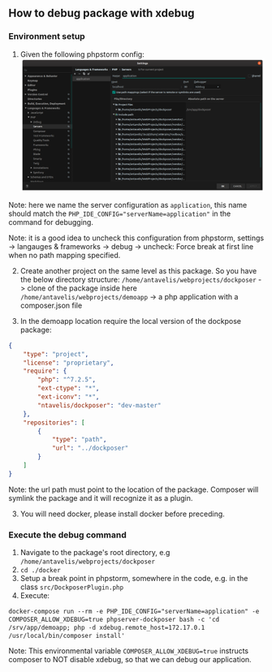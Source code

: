 ## How to debug package with xdebug

### Environment setup
1. Given the following phpstorm config:
![image](assets/phpstorm_xdebug_settings.png)

Note: here we name the server configuration as `application`, this name should match the `PHP_IDE_CONFIG="serverName=application"` in the command for debugging.

Note: it is a good idea to uncheck this configuration from phpstorm, settings -> langauges & frameworks -> debug -> uncheck: Force break at first line when no path mapping specified.

2. Create another project on the same level as this package. So you have the below directory structure:
`/home/antavelis/webprojects/dockposer` -> clone of the package inside here
`/home/antavelis/webprojects/demoapp` -> a php application with a composer.json file

3. In the demoapp location require the local version of the dockpose package:

```json
{
    "type": "project",
    "license": "proprietary",
    "require": {
        "php": "^7.2.5",
        "ext-ctype": "*",
        "ext-iconv": "*",
        "ntavelis/dockposer": "dev-master"
    },
    "repositories": [
        {
            "type": "path",
            "url": "../dockposer"
        }
    ]
}

``` 

Note: the url path must point to the location of the package. Composer will symlink the package and it will recognize it as a plugin.

3. You will need docker, please install docker before preceding.

### Execute the debug command
1. Navigate to the package's root directory, e.g `/home/antavelis/webprojects/dockposer`
2. ```cd ./docker```
3. Setup a break point in phpstorm, somewhere in the code, e.g. in the class `src/DockposerPlugin.php`
4. Execute:
```shell script
docker-compose run --rm -e PHP_IDE_CONFIG="serverName=application" -e COMPOSER_ALLOW_XDEBUG=true phpserver-dockposer bash -c 'cd /srv/app/demoapp; php -d xdebug.remote_host=172.17.0.1 /usr/local/bin/composer install' 
```
Note: This environmental variable `COMPOSER_ALLOW_XDEBUG=true` instructs composer to NOT disable xdebug, so that we can debug our application. 